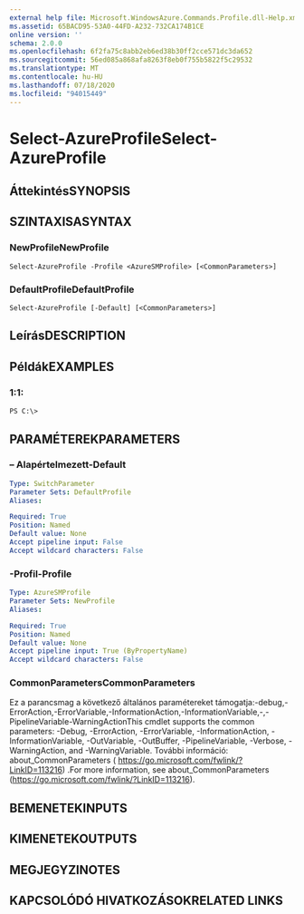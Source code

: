 ```yaml
---
external help file: Microsoft.WindowsAzure.Commands.Profile.dll-Help.xml
ms.assetid: 65BACD95-53A0-44FD-A232-732CA174B1CE
online version: ''
schema: 2.0.0
ms.openlocfilehash: 6f2fa75c8abb2eb6ed38b30ff2cce571dc3da652
ms.sourcegitcommit: 56ed085a868afa8263f8eb0f755b5822f5c29532
ms.translationtype: MT
ms.contentlocale: hu-HU
ms.lasthandoff: 07/18/2020
ms.locfileid: "94015449"
---
```

# <span data-ttu-id="222c8-101">Select-AzureProfile</span><span class="sxs-lookup"><span data-stu-id="222c8-101">Select-AzureProfile</span></span>

## <span data-ttu-id="222c8-102">Áttekintés</span><span class="sxs-lookup"><span data-stu-id="222c8-102">SYNOPSIS</span></span>

## <span data-ttu-id="222c8-103">SZINTAXISA</span><span class="sxs-lookup"><span data-stu-id="222c8-103">SYNTAX</span></span>

### <span data-ttu-id="222c8-104">NewProfile</span><span class="sxs-lookup"><span data-stu-id="222c8-104">NewProfile</span></span>
```
Select-AzureProfile -Profile <AzureSMProfile> [<CommonParameters>]
```

### <span data-ttu-id="222c8-105">DefaultProfile</span><span class="sxs-lookup"><span data-stu-id="222c8-105">DefaultProfile</span></span>
```
Select-AzureProfile [-Default] [<CommonParameters>]
```

## <span data-ttu-id="222c8-106">Leírás</span><span class="sxs-lookup"><span data-stu-id="222c8-106">DESCRIPTION</span></span>

## <span data-ttu-id="222c8-107">Példák</span><span class="sxs-lookup"><span data-stu-id="222c8-107">EXAMPLES</span></span>

### <span data-ttu-id="222c8-108">1:</span><span class="sxs-lookup"><span data-stu-id="222c8-108">1:</span></span>
```
PS C:\>
```

## <span data-ttu-id="222c8-109">PARAMÉTEREK</span><span class="sxs-lookup"><span data-stu-id="222c8-109">PARAMETERS</span></span>

### <span data-ttu-id="222c8-110">– Alapértelmezett</span><span class="sxs-lookup"><span data-stu-id="222c8-110">-Default</span></span>
```yaml
Type: SwitchParameter
Parameter Sets: DefaultProfile
Aliases: 

Required: True
Position: Named
Default value: None
Accept pipeline input: False
Accept wildcard characters: False
```

### <span data-ttu-id="222c8-111">-Profil</span><span class="sxs-lookup"><span data-stu-id="222c8-111">-Profile</span></span>
```yaml
Type: AzureSMProfile
Parameter Sets: NewProfile
Aliases: 

Required: True
Position: Named
Default value: None
Accept pipeline input: True (ByPropertyName)
Accept wildcard characters: False
```

### <span data-ttu-id="222c8-112">CommonParameters</span><span class="sxs-lookup"><span data-stu-id="222c8-112">CommonParameters</span></span>
<span data-ttu-id="222c8-113">Ez a parancsmag a következő általános paramétereket támogatja:-debug,-ErrorAction,-ErrorVariable,-InformationAction,-InformationVariable,-,-PipelineVariable-WarningAction</span><span class="sxs-lookup"><span data-stu-id="222c8-113">This cmdlet supports the common parameters: -Debug, -ErrorAction, -ErrorVariable, -InformationAction, -InformationVariable, -OutVariable, -OutBuffer, -PipelineVariable, -Verbose, -WarningAction, and -WarningVariable.</span></span> <span data-ttu-id="222c8-114">További információ: about_CommonParameters ( https://go.microsoft.com/fwlink/?LinkID=113216) .</span><span class="sxs-lookup"><span data-stu-id="222c8-114">For more information, see about_CommonParameters (https://go.microsoft.com/fwlink/?LinkID=113216).</span></span>

## <span data-ttu-id="222c8-115">BEMENETEK</span><span class="sxs-lookup"><span data-stu-id="222c8-115">INPUTS</span></span>

## <span data-ttu-id="222c8-116">KIMENETEK</span><span class="sxs-lookup"><span data-stu-id="222c8-116">OUTPUTS</span></span>

## <span data-ttu-id="222c8-117">MEGJEGYZI</span><span class="sxs-lookup"><span data-stu-id="222c8-117">NOTES</span></span>

## <span data-ttu-id="222c8-118">KAPCSOLÓDÓ HIVATKOZÁSOK</span><span class="sxs-lookup"><span data-stu-id="222c8-118">RELATED LINKS</span></span>


